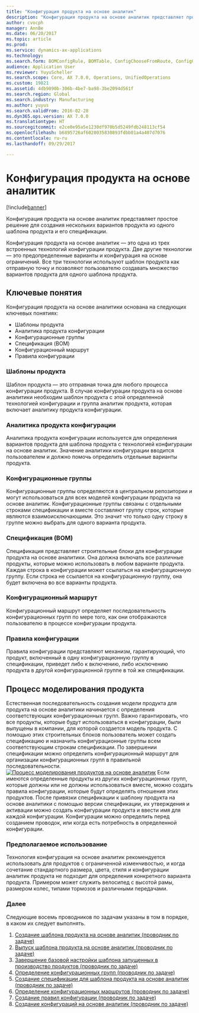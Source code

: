 ```yaml
---
title: "Конфигурация продукта на основе аналитик"
description: "Конфигурация продукта на основе аналитик представляет простое решение для создания нескольких вариантов продукта из одного шаблона продукта и его спецификации."
author: cvocph
manager: AnnBe
ms.date: 06/20/2017
ms.topic: article
ms.prod: 
ms.service: dynamics-ax-applications
ms.technology: 
ms.search.form: BOMConfigRule, BOMTable, ConfigChooseFromRoute, ConfigGroup, ConfigHierarchy, EcoResDimensionBasedConfiguration
audience: Application User
ms.reviewer: YuyuScheller
ms.search.scope: Core, AX 7.0.0, Operations, UnifiedOperations
ms.custom: 19821
ms.assetid: 4db9890b-306b-4be7-ba98-3be2094d561f
ms.search.region: Global
ms.search.industry: Manufacturing
ms.author: yuyus
ms.search.validFrom: 2016-02-28
ms.dyn365.ops.version: AX 7.0.0
ms.translationtype: HT
ms.sourcegitcommit: e2ce0e95a5e1230df970b5d5249fdb248113cf54
ms.openlocfilehash: b6895726af6028035830893fdbb01a4a407d7076
ms.contentlocale: ru-ru
ms.lasthandoff: 09/29/2017

---
```


# <a name="dimension-based-product-configuration"></a>Конфигурация продукта на основе аналитик

[!include[banner](../includes/banner.md)]


Конфигурация продукта на основе аналитик представляет простое решение для создания нескольких вариантов продукта из одного шаблона продукта и его спецификации.

Конфигурация продукта на основе аналитик — это одна из трех встроенных технологий конфигурации продукта. Две другие технологии — это предопределенные варианты и конфигурация на основе ограничений. Все три технологии используют шаблон продукта как отправную точку и позволяют пользователю создавать множество вариантов продукта для одного шаблона продукта.

## <a name="key-concepts"></a>Ключевые понятия
Конфигурация продукта на основе аналитики основана на следующих ключевых понятиях:

-   Шаблоны продукта
-   Аналитика продукта конфигурации
-   Конфигурационные группы
-   Спецификация (BOM)
-   Конфигурационный маршрут
-   Правила конфигурации

### <a name="product-masters"></a>Шаблоны продукта

Шаблон продукта — это отправная точка для любого процесса конфигурации продукта. В случае конфигурации продукта на основе аналитики необходим шаблон продукта с этой определенной технологией конфигурации и группа аналитик продукта, которая включает аналитику продукта конфигурации.

### <a name="configuration-product-dimension"></a>Аналитика продукта конфигурации

Аналитика продукта конфигурации используется для определения вариантов продукта для шаблона продукта с технологией конфигурации на основе аналитик. Значение аналитики конфигурации вводится пользователем и должно помочь определить отдельные варианты продукта.

### <a name="configuration-groups"></a>Конфигурационные группы

Конфигурационные группы определяются в центральном репозитории и могут использоваться для всех моделей конфигурации продукта на основе аналитик. Конфигурационные группы связаны с отдельными строками спецификации и вместе составляют группу строк, которые являются взаимоисключающими. Это значит что только одну строку в группе можно выбрать для одного варианта продукта.

### <a name="bill-of-materials-bom"></a>Спецификация (BOM)

Спецификация представляет строительные блоки для конфигурации продукта на основе аналитики. Она должна включать все различные продукты, которые можно использовать в любом варианте продукта. Каждая строка в конфигурации может ссылаться на конфигурационную группу. Если строка не ссылается на конфигурационную группу, она будет включена во все варианты продукта.

### <a name="configuration-route"></a>Конфигурационный маршрут

Конфигурационный маршрут определяет последовательность конфигурационных групп по мере того, как они отображаются пользователю в процессе конфигурации продукта.

### <a name="configuration-rules"></a>Правила конфигурации

Правила конфигурации представляют механизм, гарантирующий, что продукт, включенный в одну конфигурационную группу в спецификации, приведет либо к включению, либо исключению продукта в другой конфигурационной группе в той же спецификации.

## <a name="product-modeling-process"></a>Процесс моделирования продукта
Естественная последовательность создания модели продукта для продукта на основе аналитики начинается с определения соответствующих конфигурационных групп. Важно гарантировать, что все продукты, которые будут использоваться в конфигурации, были выпущены в компании, для которой создается модель продукта. С помощью этих строительных блоков пользователь может создать спецификацию и назначить конфигурационные группы всем соответствующим строкам спецификации. По завершении спецификации можно определить конфигурационный маршрут для организации конфигурационных групп в правильной последовательности. [![Процесс моделирования продуктов на основе аналитик](./media/dimension-based-product-modeling-process-v1.png)](./media/dimension-based-product-modeling-process-v1.png) Если имеются определенные продукты из других конфигурационных групп, которые должны или не должны использоваться вместе, можно создать правила конфигурации, которые будут определять отношения этих продуктов. После привязки спецификации к шаблону продукта на основе аналитики с помощью версии спецификации, их утверждения и активации можно создать конфигурации продукта и ввести имя для каждой конфигурации. Конфигурации можно определить перед созданием проводок, или когда есть потребность в определенной конфигурации.

### <a name="suggested-use"></a>Предполагаемое использование

Технология конфигурация на основе аналитик рекомендуется использовать для продуктов с ограниченной изменчивостью, и когда сочетание стандартного размера, цвета, стиля и конфигурации аналитик продукта не подходит для определения конкретного варианта продукта. Примером может служить велосипед с высотой рамы, размером колес, типами тормозов и различными передачами.

### <a name="next-step"></a>Далее 

Следующие восемь проводников по задачам указаны в том в порядке, в каком их следует выполнять. 

1.  [Создание шаблона продукта на основе аналитик (проводник по задаче)](tasks/create-dimension-based-product-master.md)
2.  [Выпуск шаблона продукта на основе аналитик (проводник по задаче)](tasks/release-dimension-based-product-master.md)
3.  [Завершение базовой настройки шаблона запущенных в производство продуктов (проводник по задаче)](tasks/complete-basic-setup-released-product-master.md)
4.  [Определение конфигурационных групп (проводник по задаче)](tasks/define-configuration-groups.md)
5.  [Создание спецификации для шаблона продукта на основе аналитик (проводник по задаче)](tasks/create-bill-materials-dimension-based-product-master.md)
6.  [Определение конфигурационных маршрутов (проводник по задаче)](tasks/define-configuration-route.md)
7.  [Создание правил конфигурации (проводник по задаче)](tasks/create-configuration-rules.md)
8.  [Создание конфигураций на основе аналитик (проводник по задаче)](tasks/create-dimension-based-configurations.md)


